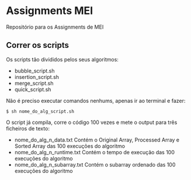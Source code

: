 # Assignments MEI
Repositório para os Assignments de MEI

## Correr os scripts
Os scripts tão divididos pelos seus algoritmos:
* bubble_script.sh
* insertion_script.sh
* merge_script.sh
* quick_script.sh

Não é preciso executar comandos nenhums, apenas ir ao terminal e fazer:

```
$ sh nome_do_alg_script.sh
```
O script já compila, corre o código 100 vezes e mete o output para três ficheiros de texto:
* nome_do_alg_n_data.txt
Contém o Original Array, Processed Array e Sorted Array das 100 execuções do algoritmo
* nome_do_alg_n_runtime.txt
Contém o tempo de execução das 100 execuções do algoritmo
* nome_do_alg_n_subarray.txt
Contém o subarray ordenado das 100 execuções do algoritmo
